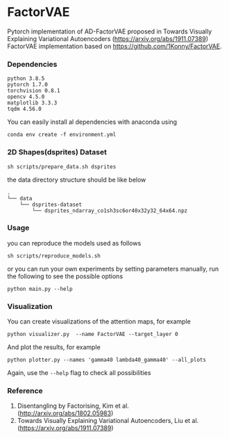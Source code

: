 # FactorVAE
Pytorch implementation of AD-FactorVAE proposed in Towards Visually Explaining Variational Autoencoders (https://arxiv.org/abs/1911.07389)<br>
FactorVAE implementation based on https://github.com/1Konny/FactorVAE.
<br>

### Dependencies
```
python 3.8.5
pytorch 1.7.0
torchvision 0.8.1
opencv 4.5.0
matplotlib 3.3.3
tqdm 4.56.0
```
You can easily install al dependencies with anaconda using <br>

```
conda env create -f environment.yml
```


### 2D Shapes(dsprites) Dataset
```
sh scripts/prepare_data.sh dsprites
```
the data directory structure should be like below<br>
```
.
└── data
    └── dsprites-dataset
        └── dsprites_ndarray_co1sh3sc6or40x32y32_64x64.npz
```

### Usage
you can reproduce the models used as follows
```
sh scripts/reproduce_models.sh
```
or you can run your own experiments by setting parameters manually, run the following to see the possible options
```
python main.py --help
```

### Visualization
You can create visualizations of the attention maps, for example
```
python visualizer.py  --name FactorVAE --target_layer 0
```
And plot the results, for example
```
python plotter.py --names 'gamma40 lambda40_gamma40' --all_plots
```
Again, use the ```--help``` flag to check all possibilities

### Reference
1. Disentangling by Factorising, Kim et al. (http://arxiv.org/abs/1802.05983)
2. Towards Visually Explaining Variational Autoencoders, Liu et al. (https://arxiv.org/abs/1911.07389)
